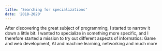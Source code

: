 ```yaml
---
title: 'Searching for specializations'
date: '2018-2020'
---
```


After discovering the great subject of programming, I started to narrow it down
a little bit. I wanted to specialize in something more specific, and I therefore started
a mission to try out different aspects of informatics: Game and web development, AI and machine learning,
networking and much more